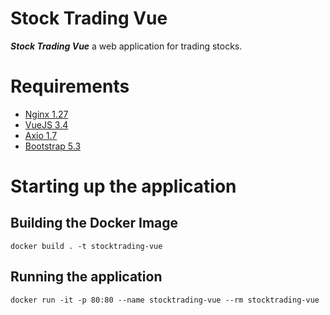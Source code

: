 # Stock Trading Vue
***Stock Trading Vue*** a web application for trading stocks.

# Requirements
* [Nginx 1.27](https://nginx.org/en/)
* [VueJS 3.4](https://vuejs.org/)
* [Axio 1.7](https://axios-http.com/)
* [Bootstrap 5.3](https://getbootstrap.com/)

# Starting up the application
## Building the Docker Image
```
docker build . -t stocktrading-vue
```

## Running the application
```
docker run -it -p 80:80 --name stocktrading-vue --rm stocktrading-vue
```
